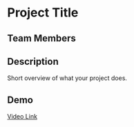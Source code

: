# Project Title

## Team Members

## Description
Short overview of what your project does.

## Demo
[Video Link](https://...)
